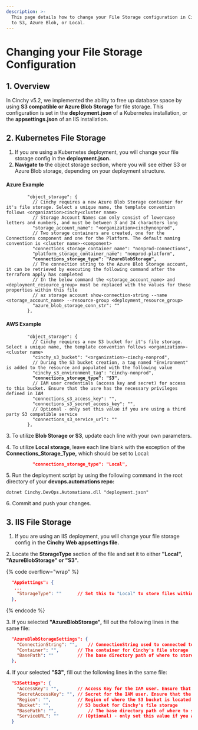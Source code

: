 ```yaml
---
description: >-
  This page details how to change your File Storage configuration in Cinchy v5
  to S3, Azure Blob, or Local.
---
```


# Changing your File Storage Configuration

## 1. Overview

In Cinchy v5.2, we implemented the ability to free up database space by using **S3 compatible or Azure Blob Storage** for file storage. This configuration is set in the **deployment.json** of a Kubernetes installation, or the **appsettings.json** of an IIS installation.

## 2. Kubernetes File Storage

1. If you are using a Kubernetes deployment, you will change your file storage config in the **deployment.json.**
2. **Navigate to** the object storage section, where you will see either S3 or Azure Blob storage, depending on your deployment structure.

#### Azure Example

<pre class="language-json"><code class="lang-json">        "object_storage": {
          // Cinchy requires a new Azure Blob Storage container for it's file storage. Select a unique name, the template convention follows &#x3C;organization>cinchy&#x3C;cluster name>
          // Storage Account Names can only consist of lowercase letters and numbers, and must be between 3 and 24 characters long
          "storage_account_name": "&#x3C;organization>cinchynonprod",
          // Two storage containers are created, one for the Connections component and one for the Platform. The default naming convention is &#x3C;cluster name>-&#x3C;component>
          "connections_storage_container_name": "nonprod-connections",
          "platform_storage_container_name": "nonprod-platform",
<strong>          "connections_storage_type": "AzureBlobStorage",
</strong>          // The connection string to the Azure Blob Storage account, it can be retrieved by executing the following command after the terraform apply has completed
          // In the below command the &#x3C;storage_account_name> and &#x3C;deployment_resource_group> must be replaced with the values for those properties within this file
          // az storage account show-connection-string --name &#x3C;storage_account_name> --resource-group &#x3C;deployment_resource_group>
          "azure_blob_storage_conn_str": ""
        },
</code></pre>

#### AWS Example

<pre class="language-json"><code class="lang-json">        "object_storage": {
          // Cinchy requires a new S3 bucket for it's file storage. Select a unique name, the template convention follows &#x3C;organization>-&#x3C;cluster name>
          "cinchy_s3_bucket": "&#x3C;organization>-cinchy-nonprod",
          // During the S3 bucket creation, a tag named "Environment" is added to the resource and populated with the following value
          "cinchy_s3_environment_tag": "cinchy-nonprod",
<strong>          "connections_storage_type": "S3",
</strong>          // IAM user credentials (access key and secret) for access to this bucket. Ensure that the usre has the necessary privileges defined in IAM
          "connections_s3_access_key": "",
          "connections_s3_secret_access_key": "",
          // Optional - only set this value if you are using a third party S3 compatible service
          "connections_s3_service_url": ""
        },
</code></pre>

3\. To utilize **Blob Storage or S3**, update each line with your own parameters.

4\. To utilize **Local storage**, leave each line blank with the exception of the **Connections\_Storage\_Type,** which should be set to Local:

```json
          "connections_storage_type": "Local",
```

5\. Run the deployment script by using the following command in the root directory of your **devops.automations repo:**

```
dotnet Cinchy.DevOps.Automations.dll "deployment.json"
```

6\. Commit and push your changes.

## 3. IIS File Storage

1. If you are using an IIS deployment, you will change your file storage config in the **Cinchy Web appsettings file.**

2\. Locate the **StorageType** section of the file and set it to either **"Local", "AzureBlobStorage" or "S3".**

{% code overflow="wrap" %}
```json
  "AppSettings": {
   ...
    "StorageType": ""      // Set this to "Local" to store files within Cinchy's database. Set this to "AzureBlobStorage" to store files within Azure Blob Storage. Set this to "S3" to store files within S3.
  },
```
{% endcode %}

3\. If you selected **"AzureBlobStorage",** fill out the following lines in the same file:

```json
  "AzureBlobStorageSettings": {
    "ConnectionString": "",    // ConnectionString used to connected to the Azure Blob Storage
    "Container": "",       // The container for Cinchy's file storage
    "BasePath": ""         // The base directory path of where to store files within the container (eg. cinchy/files)
  },
```

4\. If your selected **"S3"**, fill out the following lines in the same file:

```json
  "S3Settings": {
    "AccessKey": "",       // Access Key for the IAM user. Ensure that the user has the necessary privileges defined in IAM
    "SecretAccessKey": "", // Secret for the IAM user. Ensure that the user has the necessary privileges defined in IAM
    "Region": "",          // Region of where the S3 bucket is located in
    "Bucket": "",          // S3 bucket for Cinchy's file storage
    "BasePath": "",            // The base directory path of where to store files within the bucket (eg. cinchy/files)
    "ServiceURL": ""       // (Optional) - only set this value if you are using a third party S3 compatible service
  }
```

